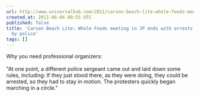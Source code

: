 ```yaml
---
url: http://www.universalhub.com/2011/carson-beach-lite-whole-foods-meeting-jp-ends-arre
created_at: 2011-06-04 00:55 UTC
published: false
title: 'Carson Beach Lite: Whole Foods meeting in JP ends with arrests, show of force
  by police'
tags: []
---
```


Why you need professional organizers:<br><br>"At one point, a different police sergeant came out and laid down some rules, including: If they just stood there, as they were doing, they could be arrested, so they had to stay in motion. The protesters quickly began marching in a circle."
